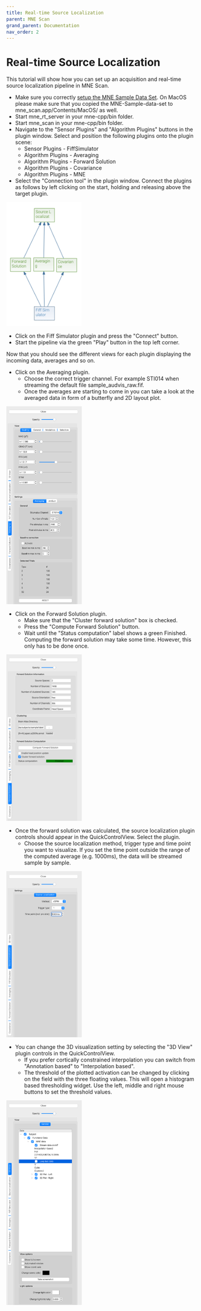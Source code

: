 ```yaml
---
title: Real-time Source Localization
parent: MNE Scan
grand_parent: Documentation
nav_order: 2
---
```

# Real-time Source Localization

This tutorial will show how you can set up an acquisition and real-time source localization pipeline in MNE Scan.

* Make sure you correctly [setup the MNE Sample Data Set](../download/sample_data.md). On MacOS please make sure that you copied the MNE-Sample-data-set to mne_scan.app/Contents/MacOS/ as well.
* Start mne_rt_server in your mne-cpp/bin folder.
* Start mne_scan in your mne-cpp/bin folder.
* Navigate to the "Sensor Plugins" and "Algorithm Plugins" buttons in the plugin window. Select and position the following plugins onto the plugin scene:
    * Sensor Plugins - FiffSimulator
    * Algorithm Plugins - Averaging
    * Algorithm Plugins - Forward Solution
    * Algorithm Plugins - Covariance
    * Algorithm Plugins - MNE
* Select the "Connection tool" in the plugin window. Connect the plugins as follows by left clicking on the start, holding and releasing above the target plugin.

<img src="../../images/mne_scan_source_loc_plugins.png" width="200" height="auto">

* Click on the Fiff Simulator plugin and press the "Connect" button.
* Start the pipeline via the green "Play" button in the top left corner.

Now that you should see the different views for each plugin displaying the incoming data, averages and so on. 

* Click on the Averaging plugin.
    * Choose the correct trigger channel. For example STI014 when streaming the default file sample_audvis_raw.fif.
    * Once the averages are starting to come in you can take a look at the averaged data in form of a butterfly and 2D layout plot.

<img src="../../images/mne_scan_source_loc_averaging.png" width="200" height="auto">

* Click on the Forward Solution plugin.
    * Make sure that the "Cluster forward solution" box is checked.
    * Press the "Compute Forward Solution" button. 
    * Wait until the "Status computation" label shows a green Finished. Computing the forward solution may take some time. However, this only has to be done once.

<img src="../../images/mne_scan_source_loc_forward.png" width="200" height="auto">

* Once the forward solution was calculated, the source localization plugin controls should appear in the QuickControlView. Select the plugin.
    * Choose the source localization method, trigger type and time point you want to visualize. If you set the time point outside the range of the computed average (e.g. 1000ms), the data will be streamed sample by sample.

<img src="../../images/mne_scan_source_loc_settings.png" width="200" height="auto">

* You can change the 3D visualization setting by selecting the "3D View" plugin controls in the QuickControlView. 
    * If you prefer cortically constrained interpolation you can switch from "Annotation based" to "Interpolation based".
    * The threshold of the plotted activation can be changed by clicking on the field with the three floating values. This will open a histogram based thresholding widget. Use the left, middle and right mouse buttons to set the threshold values.

<img src="../../images/mne_scan_source_loc_3dview.png" width="200" height="auto">
